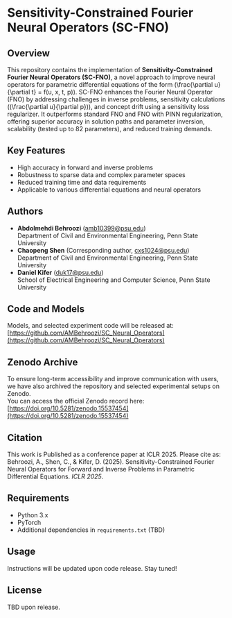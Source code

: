 # Sensitivity-Constrained Fourier Neural Operators (SC-FNO)

## Overview
This repository contains the implementation of **Sensitivity-Constrained Fourier Neural Operators (SC-FNO)**, a novel approach to improve neural operators for parametric differential equations of the form \(\frac{\partial u}{\partial t} = f(u, x, t, p)\). SC-FNO enhances the Fourier Neural Operator (FNO) by addressing challenges in inverse problems, sensitivity calculations (\(\frac{\partial u}{\partial p}\)), and concept drift using a sensitivity loss regularizer. It outperforms standard FNO and FNO with PINN regularization, offering superior accuracy in solution paths and parameter inversion, scalability (tested up to 82 parameters), and reduced training demands.

## Key Features
- High accuracy in forward and inverse problems
- Robustness to sparse data and complex parameter spaces
- Reduced training time and data requirements
- Applicable to various differential equations and neural operators

## Authors
- **Abdolmehdi Behroozi** (amb10399@psu.edu)  
  Department of Civil and Environmental Engineering, Penn State University  
- **Chaopeng Shen** (Corresponding author, cxs1024@psu.edu)  
  Department of Civil and Environmental Engineering, Penn State University  
- **Daniel Kifer** (duk17@psu.edu)  
  School of Electrical Engineering and Computer Science, Penn State University  

## Code and Models
Models, and selected experiment code will be released at:  
[https://github.com/AMBehroozi/SC_Neural_Operators](https://github.com/AMBehroozi/SC_Neural_Operators)


## Zenodo Archive

To ensure long-term accessibility and improve communication with users, we have also archived the repository and selected experimental setups on Zenodo.  
You can access the official Zenodo record here:  
[https://doi.org/10.5281/zenodo.15537454](https://doi.org/10.5281/zenodo.15537454)


## Citation
This work is Published as a conference paper at ICLR 2025. Please cite as:  
Behroozi, A., Shen, C., & Kifer, D. (2025). Sensitivity-Constrained Fourier Neural Operators for Forward and Inverse Problems in Parametric Differential Equations. *ICLR 2025*.

## Requirements
- Python 3.x
- PyTorch
- Additional dependencies in `requirements.txt` (TBD)

## Usage
Instructions will be updated upon code release. Stay tuned!

## License
TBD upon release.

